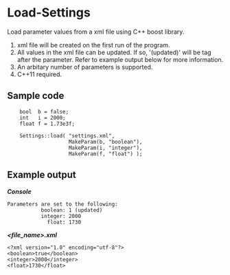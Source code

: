 Load-Settings
=============

Load parameter values from a xml file using C++ boost library. 
1. xml file will be created on the first run of the program.
2. All values in the xml file can be updated. If so, '(updated)' will be tag after the parameter. Refer to example output below for more information. 
3. An arbitary number of parameters is supported. 
4. C++11 required. 


Sample code
-----
```
    bool  b = false;
    int   i = 2000;
    float f = 1.73e3f;

    Settings::load( "settings.xml",
                    MakeParam(b, "boolean"),
                    MakeParam(i, "integer"),
                    MakeParam(f, "float") );
```


Example output
------

***Console***
```
Parameters are set to the following: 
           boolean: 1 (updated)
           integer: 2000
             float: 1730
```

***<file_name>.xml***
```
<?xml version="1.0" encoding="utf-8"?>
<boolean>true</boolean>
<integer>2000</integer>
<float>1730</float>
```
